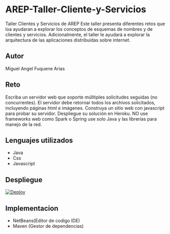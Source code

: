 # AREP-Taller-Cliente-y-Servicios
Taller Clientes y Servicios de AREP
Este taller presenta diferentes retos que loa ayudaran a explorar los conceptos de esquemas de nombres y de clientes y servicios. Adicionalmente, el taller le ayudará a explorar la arquitectura de las aplicaciones distribuidas sobre internet.

## Autor
Miguel Angel Fuquene Arias

## Reto

Escriba un servidor web que soporte múlltiples solicitudes seguidas (no concurrentes). El servidor debe retornar todos los archivos solicitados, incluyendo páginas html e imágenes. Construya un sitio web con javascript para probar su servidor. Despliegue su solución en Heroku. NO use frameworks web como Spark o Spring use solo Java y las librerías para manejo de la red.

## Lenguajes utilizados
- Java
- Css
- Javascript

## Despliegue

[![Deploy](https://www.herokucdn.com/deploy/button.svg)](https://arep-taller-clientesyservicios.herokuapp.com/index.html)

## Implementacion

- NetBeans(Editor de codigo IDE)
- Maven (Gestor de dependencias)
